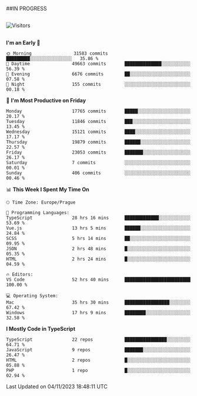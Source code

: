 ##IN PROGRESS
##
![Visitors](https://komarev.com/ghpvc/?username=petrbui&style=for-the-badge&label=Visitors+👀)



##
<!--
[![My GitHub stats](https://github-readme-stats.vercel.app/api?username=petrbui&theme=github_dark)](https://github.com/anuraghazra/github-readme-stats)

[![My wakatime stats](https://github-readme-stats.vercel.app/api/wakatime?username=petrbui&theme=github_dark)](https://github.com/anuraghazra/github-readme-stats)
-->
<!--START_SECTION:waka-->
**I'm an Early 🐤** 

```text
🌞 Morning                31583 commits       █████████░░░░░░░░░░░░░░░░   35.86 % 
🌆 Daytime                49663 commits       ██████████████░░░░░░░░░░░   56.39 % 
🌃 Evening                6676 commits        ██░░░░░░░░░░░░░░░░░░░░░░░   07.58 % 
🌙 Night                  155 commits         ░░░░░░░░░░░░░░░░░░░░░░░░░   00.18 % 
```
📅 **I'm Most Productive on Friday** 

```text
Monday                   17765 commits       █████░░░░░░░░░░░░░░░░░░░░   20.17 % 
Tuesday                  11846 commits       ███░░░░░░░░░░░░░░░░░░░░░░   13.45 % 
Wednesday                15121 commits       ████░░░░░░░░░░░░░░░░░░░░░   17.17 % 
Thursday                 19879 commits       ██████░░░░░░░░░░░░░░░░░░░   22.57 % 
Friday                   23053 commits       ███████░░░░░░░░░░░░░░░░░░   26.17 % 
Saturday                 7 commits           ░░░░░░░░░░░░░░░░░░░░░░░░░   00.01 % 
Sunday                   406 commits         ░░░░░░░░░░░░░░░░░░░░░░░░░   00.46 % 
```


📊 **This Week I Spent My Time On** 

```text
🕑︎ Time Zone: Europe/Prague

💬 Programming Languages: 
TypeScript               28 hrs 16 mins      █████████████░░░░░░░░░░░░   53.69 % 
Vue.js                   13 hrs 5 mins       ██████░░░░░░░░░░░░░░░░░░░   24.84 % 
SCSS                     5 hrs 14 mins       ██░░░░░░░░░░░░░░░░░░░░░░░   09.95 % 
JSON                     2 hrs 48 mins       █░░░░░░░░░░░░░░░░░░░░░░░░   05.35 % 
HTML                     2 hrs 24 mins       █░░░░░░░░░░░░░░░░░░░░░░░░   04.59 % 

🔥 Editors: 
VS Code                  52 hrs 40 mins      █████████████████████████   100.00 % 

💻 Operating System: 
Mac                      35 hrs 30 mins      █████████████████░░░░░░░░   67.42 % 
Windows                  17 hrs 9 mins       ████████░░░░░░░░░░░░░░░░░   32.58 % 
```

**I Mostly Code in TypeScript** 

```text
TypeScript               22 repos            ████████████████░░░░░░░░░   64.71 % 
JavaScript               9 repos             ███████░░░░░░░░░░░░░░░░░░   26.47 % 
HTML                     2 repos             █░░░░░░░░░░░░░░░░░░░░░░░░   05.88 % 
PHP                      1 repo              █░░░░░░░░░░░░░░░░░░░░░░░░   02.94 % 
```




 Last Updated on 04/11/2023 18:48:11 UTC
<!--END_SECTION:waka-->
